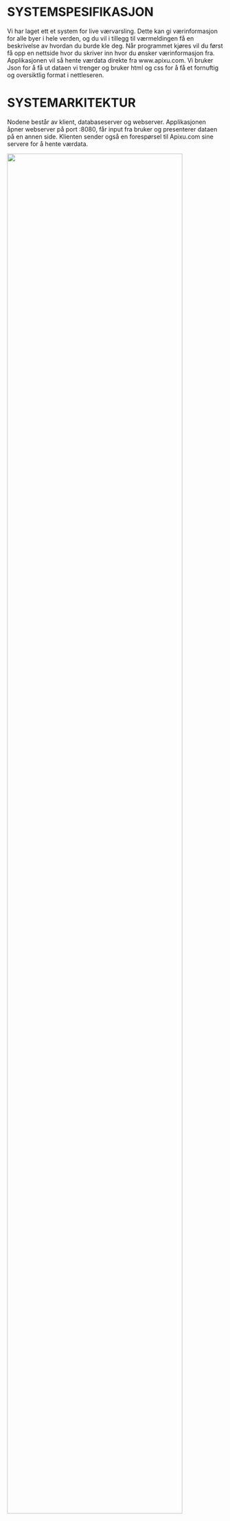 <h1>SYSTEMSPESIFIKASJON</h1>

<p>Vi har laget ett et system for live værvarsling. Dette kan gi værinformasjon for alle byer i hele verden, og du vil i tillegg til værmeldingen få en beskrivelse av hvordan du burde kle deg. Når programmet kjøres vil du først få opp en nettside hvor du skriver inn hvor du ønsker værinformasjon fra. Applikasjonen vil så hente værdata direkte fra www.apixu.com. Vi bruker Json for å få ut dataen vi trenger og bruker html og css for å få et fornuftig og oversiktlig format i nettleseren.</p>


<h1>SYSTEMARKITEKTUR</h1> 

<p>Nodene består av klient, databaseserver og webserver. Applikasjonen åpner webserver på port :8080, får input fra bruker og presenterer dataen på en annen side. Klienten sender også en forespørsel til Apixu.com sine servere for å hente værdata.</p>

<img src="https://user-images.githubusercontent.com/35611995/39714350-12ee54da-522a-11e8-9179-2080cbd305f2.png" width="90%"></img> 
